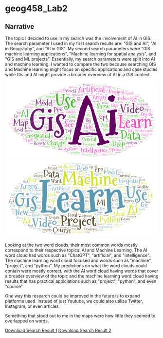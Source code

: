# geog458_Lab2

## Narrative

The topic I decided to use in my search was the involvement of AI in GIS. The search parameter I used in my first search results are:
"GIS and AI", "AI in Geography", and "AI in GIS". My second search parameters were "GIS machine learning applications", "Machine learning for spatial analysis", and "GIS and ML projects". Essentially, my search parameters were split into AI and machine learning. 
I wanted to compare the two because searching GIS and Machine learning might focus on specific applications and case studies while Gis and AI might provide a broader overview of AI in a GIS context.

![Word Cloud 1](img/wordcloud-1.png)
![Word Cloud 2](img/wordcloud-2.png)

Looking at the two word clouds, their most common words mostly correspond to their respective topics: AI and Machine Learning. The AI word cloud had words such as "ChatGPT", "artificial", and "intelligence". The machine learning word cloud focused and words such as "machine", "project", and "python". My predictions on what the word clouds could contain were mostly correct, with the AI word cloud having words that cover a broader overview of the topic and the machine learning word cloud having results that has practical applciations such as "project", "python", and even "course".

One way this research could be improved in the future is to expand platforms used. Instead of just Youtube, we could also utilize Twitter, Instagram, or even articles. 

Something that stood out to me in the maps were how little they seemed to overlapped on words.

[Download Search Result 1](assets/search-result-1.csv)
[Download Search Result 2](assets/search-result-2.csv)